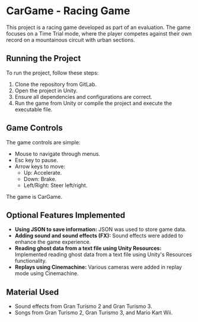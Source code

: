# CarGame - Racing Game

This project is a racing game developed as part of an evaluation. The game focuses on a Time Trial mode, where the player competes against their own record on a mountainous circuit with urban sections.

## Running the Project

To run the project, follow these steps:

1. Clone the repository from GitLab.
2. Open the project in Unity.
3. Ensure all dependencies and configurations are correct.
4. Run the game from Unity or compile the project and execute the executable file.

## Game Controls

The game controls are simple:

- Mouse to navigate through menus.
- Esc key to pause.
- Arrow keys to move:
  - Up: Accelerate.
  - Down: Brake.
  - Left/Right: Steer left/right.

The game is CarGame.

## Optional Features Implemented

- **Using JSON to save information:** JSON was used to store game data.
- **Adding sound and sound effects (FX):** Sound effects were added to enhance the game experience.
- **Reading ghost data from a text file using Unity Resources:** Implemented reading ghost data from a text file using Unity's Resources functionality.
- **Replays using Cinemachine:** Various cameras were added in replay mode using Cinemachine.

## Material Used

- Sound effects from Gran Turismo 2 and Gran Turismo 3.
- Songs from Gran Turismo 2, Gran Turismo 3, and Mario Kart Wii.
